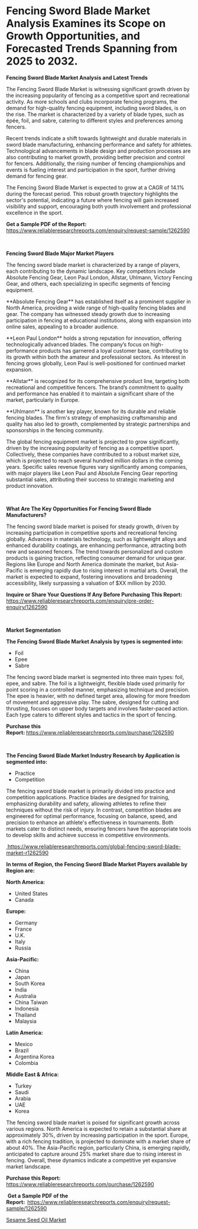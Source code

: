 <p><h1>Fencing Sword Blade Market Analysis Examines its Scope on Growth Opportunities, and Forecasted Trends Spanning from 2025 to 2032.</h1></p><p><strong>Fencing Sword Blade Market Analysis and Latest Trends</strong></p>
<p><p>The Fencing Sword Blade Market is witnessing significant growth driven by the increasing popularity of fencing as a competitive sport and recreational activity. As more schools and clubs incorporate fencing programs, the demand for high-quality fencing equipment, including sword blades, is on the rise. The market is characterized by a variety of blade types, such as épée, foil, and sabre, catering to different styles and preferences among fencers.</p><p>Recent trends indicate a shift towards lightweight and durable materials in sword blade manufacturing, enhancing performance and safety for athletes. Technological advancements in blade design and production processes are also contributing to market growth, providing better precision and control for fencers. Additionally, the rising number of fencing championships and events is fueling interest and participation in the sport, further driving demand for fencing gear.</p><p>The Fencing Sword Blade Market is expected to grow at a CAGR of 14.1% during the forecast period. This robust growth trajectory highlights the sector's potential, indicating a future where fencing will gain increased visibility and support, encouraging both youth involvement and professional excellence in the sport.</p></p>
<p><strong>Get a Sample PDF of the Report:&nbsp;</strong> <a href="https://www.reliableresearchreports.com/enquiry/request-sample/1262590?utm_campaign=2655&utm_medium=2&utm_source=Github&utm_content=ia&utm_term=05042025&utm_id=fencing-sword-blade">https://www.reliableresearchreports.com/enquiry/request-sample/1262590</a></p>
<p>&nbsp;</p>
<p><strong>Fencing Sword Blade Major Market Players</strong></p>
<p><p>The fencing sword blade market is characterized by a range of players, each contributing to the dynamic landscape. Key competitors include Absolute Fencing Gear, Leon Paul London, Allstar, Uhlmann, Victory Fencing Gear, and others, each specializing in specific segments of fencing equipment.</p><p>**Absolute Fencing Gear** has established itself as a prominent supplier in North America, providing a wide range of high-quality fencing blades and gear. The company has witnessed steady growth due to increasing participation in fencing at educational institutions, along with expansion into online sales, appealing to a broader audience.</p><p>**Leon Paul London** holds a strong reputation for innovation, offering technologically advanced blades. The company’s focus on high-performance products has garnered a loyal customer base, contributing to its growth within both the amateur and professional sectors. As interest in fencing grows globally, Leon Paul is well-positioned for continued market expansion.</p><p>**Allstar** is recognized for its comprehensive product line, targeting both recreational and competitive fencers. The brand’s commitment to quality and performance has enabled it to maintain a significant share of the market, particularly in Europe.</p><p>**Uhlmann** is another key player, known for its durable and reliable fencing blades. The firm's strategy of emphasizing craftsmanship and quality has also led to growth, complemented by strategic partnerships and sponsorships in the fencing community.</p><p>The global fencing equipment market is projected to grow significantly, driven by the increasing popularity of fencing as a competitive sport. Collectively, these companies have contributed to a robust market size, which is projected to reach several hundred million dollars in the coming years. Specific sales revenue figures vary significantly among companies, with major players like Leon Paul and Absolute Fencing Gear reporting substantial sales, attributing their success to strategic marketing and product innovation.</p></p>
<p>&nbsp;</p>
<p><strong>What Are The Key Opportunities For Fencing Sword Blade Manufacturers?</strong></p>
<p><p>The fencing sword blade market is poised for steady growth, driven by increasing participation in competitive sports and recreational fencing globally. Advances in materials technology, such as lightweight alloys and enhanced durability coatings, are enhancing performance, attracting both new and seasoned fencers. The trend towards personalized and custom products is gaining traction, reflecting consumer demand for unique gear. Regions like Europe and North America dominate the market, but Asia-Pacific is emerging rapidly due to rising interest in martial arts. Overall, the market is expected to expand, fostering innovations and broadening accessibility, likely surpassing a valuation of $XX million by 2030.</p></p>
<p><strong>Inquire or Share Your Questions If Any Before Purchasing This Report:</strong> <a href="https://www.reliableresearchreports.com/enquiry/pre-order-enquiry/1262590?utm_campaign=2655&utm_medium=2&utm_source=Github&utm_content=ia&utm_term=05042025&utm_id=fencing-sword-blade">https://www.reliableresearchreports.com/enquiry/pre-order-enquiry/1262590</a></p>
<p>&nbsp;</p>
<p><strong>Market Segmentation</strong></p>
<p><strong>The Fencing Sword Blade Market Analysis by types is segmented into:</strong></p>
<p><ul><li>Foil</li><li>Epee</li><li>Sabre</li></ul></p>
<p><p>The fencing sword blade market is segmented into three main types: foil, epee, and sabre. The foil is a lightweight, flexible blade used primarily for point scoring in a controlled manner, emphasizing technique and precision. The epee is heavier, with no defined target area, allowing for more freedom of movement and aggressive play. The sabre, designed for cutting and thrusting, focuses on upper body targets and involves faster-paced action. Each type caters to different styles and tactics in the sport of fencing.</p></p>
<p><strong>Purchase this Report:&nbsp;</strong><a href="https://www.reliableresearchreports.com/purchase/1262590?utm_campaign=2655&utm_medium=2&utm_source=Github&utm_content=ia&utm_term=05042025&utm_id=fencing-sword-blade">https://www.reliableresearchreports.com/purchase/1262590</a></p>
<p>&nbsp;</p>
<p><strong>The Fencing Sword Blade Market Industry Research by Application is segmented into:</strong></p>
<p><ul><li>Practice</li><li>Competition</li></ul></p>
<p><p>The fencing sword blade market is primarily divided into practice and competition applications. Practice blades are designed for training, emphasizing durability and safety, allowing athletes to refine their techniques without the risk of injury. In contrast, competition blades are engineered for optimal performance, focusing on balance, speed, and precision to enhance an athlete's effectiveness in tournaments. Both markets cater to distinct needs, ensuring fencers have the appropriate tools to develop skills and achieve success in competitive environments.</p></p>
<p><a href="https://www.reliableresearchreports.com/global-fencing-sword-blade-market-r1262590?utm_campaign=2655&utm_medium=2&utm_source=Github&utm_content=ia&utm_term=05042025&utm_id=fencing-sword-blade">&nbsp;https://www.reliableresearchreports.com/global-fencing-sword-blade-market-r1262590</a></p>
<p><strong>In terms of Region, the Fencing Sword Blade Market Players available by Region are:</strong></p>
<p>
    <p> <strong> North America: </strong>
        <ul>
            <li>United States</li>
            <li>Canada</li>
        </ul>
        </p> 
    <p> <strong> Europe: </strong>
        <ul>
            <li>Germany</li>
            <li>France</li>
            <li>U.K.</li>
            <li>Italy</li>
            <li>Russia</li>
        </ul>
        </p> 
    <p> <strong> Asia-Pacific: </strong>
        <ul>
            <li>China</li>
            <li>Japan</li>
            <li>South Korea</li>
            <li>India</li>
            <li>Australia</li>
            <li>China Taiwan</li>
            <li>Indonesia</li>
            <li>Thailand</li>
            <li>Malaysia</li>
        </ul>
        </p> 
    <p> <strong> Latin America: </strong>
        <ul>
            <li>Mexico</li>
            <li>Brazil</li>
            <li>Argentina Korea</li>
            <li>Colombia</li>
        </ul>
        </p> 
    <p> <strong> Middle East & Africa: </strong>
        <ul>
            <li>Turkey</li>
            <li>Saudi</li>
            <li>Arabia</li>
            <li>UAE</li>
            <li>Korea</li>
        </ul>
    </p>
    </p>
<p><p>The fencing sword blade market is poised for significant growth across various regions. North America is expected to retain a substantial share at approximately 30%, driven by increasing participation in the sport. Europe, with a rich fencing tradition, is projected to dominate with a market share of about 40%. The Asia-Pacific region, particularly China, is emerging rapidly, anticipated to capture around 25% market share due to rising interest in fencing. Overall, these dynamics indicate a competitive yet expansive market landscape.</p></p>
<p><strong>Purchase this Report: </strong><a href="https://www.reliableresearchreports.com/purchase/1262590?utm_campaign=2655&utm_medium=2&utm_source=Github&utm_content=ia&utm_term=05042025&utm_id=fencing-sword-blade">https://www.reliableresearchreports.com/purchase/1262590</a></p>
<p>&nbsp;<strong>Get a Sample PDF of the Report:&nbsp;&nbsp;</strong><a href="https://www.reliableresearchreports.com/enquiry/request-sample/1262590?utm_campaign=2655&utm_medium=2&utm_source=Github&utm_content=ia&utm_term=05042025&utm_id=fencing-sword-blade">https://www.reliableresearchreports.com/enquiry/request-sample/1262590</a></p>
<p><strong></strong></p>
<p><p><a href="https://github.com/ulyssacrayne00231/Market-Research-Report-List-1/blob/main/sesame-seed-oil-market.md?utm_campaign=2655&utm_medium=2&utm_source=Github&utm_content=ia&utm_term=05042025&utm_id=fencing-sword-blade">Sesame Seed Oil Market</a></p></p>